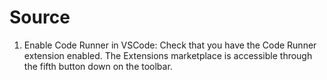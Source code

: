 # Source

1) Enable Code Runner in VSCode:
Check that you have the Code Runner extension enabled. 
The Extensions marketplace is accessible through the fifth button down on the toolbar.
